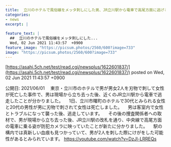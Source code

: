 ```yaml
---
title:  立川のホテルで風俗嬢をメッタ刺しにした男、JR立川駅から電車で高尾方面に逃げる  
categories:
- news
excerpt: |
  
feature_text: |
  ##  立川のホテルで風俗嬢をメッタ刺しにした...
  Wed, 02 Jun 2021 11:43:57  +0900
feature_image: "https://picsum.photos/2560/600?image=733"
image: "https://picsum.photos/2560/600?image=733"
---
```


[https://asahi.5ch.net/test/read.cgi/newsplus/1622601837/](https://asahi.5ch.net/test/read.cgi/newsplus/1622601837/)
posted on Wed, 02 Jun 2021 11:43:57  +0900

<!--more-->

公開日: 2021/06/01 　東京・立川市のホテルで男が男女2人を刃物で刺して女性が死亡した事件で、男は現場から立ち去った後、近くのJR立川駅から電車で逃走したことが分かりました。 　1日、立川市曙町のホテルで30代とみられる女性と20代の男性が男に刃物で刺されて女性は死亡しました。 　男は客室内で女性とトラブルになって襲った後、逃走しています。 　その後の捜査関係者への取材で、男が現場から立ち去った後、JR立川駅の改札を通り、中央線で高尾方面の電車に乗る姿が防犯カメラに映っていたことが新たに分かりました。 　駅の構内では真新しい血痕も見つかっていて、男が2人を刺した際にけがをした可能性があるとみられています。 https://youtube.com/watch?v=DzJl-LRREQs
